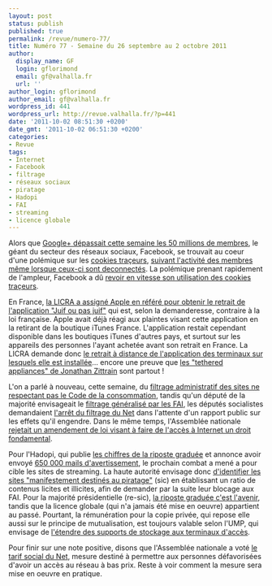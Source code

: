 ```yaml
---
layout: post
status: publish
published: true
permalink: /revue/numero-77/
title: Numéro 77 - Semaine du 26 septembre au 2 octobre 2011
author:
  display_name: GF
  login: gflorimond
  email: gf@valhalla.fr
  url: ''
author_login: gflorimond
author_email: gf@valhalla.fr
wordpress_id: 441
wordpress_url: http://revue.valhalla.fr/?p=441
date: '2011-10-02 08:51:30 +0200'
date_gmt: '2011-10-02 06:51:30 +0200'
categories:
- Revue
tags:
- Internet
- Facebook
- filtrage
- réseaux sociaux
- piratage
- Hadopi
- FAI
- streaming
- licence globale
---
```

<p>Alors que <a href="http://www.clubic.com/internet/google/google+/actualite-448964-google-depasse-50-inscrits.html">Google+ dépassait cette semaine les 50 millions de membres</a>, le géant du secteur des réseaux sociaux, Facebook, se trouvait au coeur d'une polémique sur les <a href="http://www.valhalla.fr/2011/09/03/flash-tracking-cookies-et-les-couettes-la-redoute/">cookies traçeurs</a>, <a href="http://www.pcinpact.com/actu/news/65994-facebook-cookies-tracking-navigateur-deconnexion.htm">suivant l'activité des membres même lorsque ceux-ci sont deconnectés</a>. La polémique prenant rapidement de l'ampleur, Facebook a dû <a href="http://www.pcinpact.com/actu/news/66033-cookies-facebook-polemique-nik-cublilovic.htm">revoir en vitesse son utilisation des cookies traçeurs</a>.</p>
<p>En France, <a href="http://www.clubic.com/univers-mac/apple/actualite-448844-appli-juif-juif-licra-assigne-apple-justice.html">la LICRA a assigné Apple en référé pour obtenir le retrait de l'application "Juif ou pas juif"</a> qui est, selon la demanderesse, contraire à la loi française. Apple avait déjà réagi aux plaintes visant cette application en la retirant de la boutique iTunes France. L'application restait cependant disponible dans les boutiques iTunes d'autres pays, et surtout sur les appareils des personnes l'ayant achetée avant son retrait en France. La LICRA demande donc <a href="http://www.numerama.com/magazine/19943-juif-ou-pas-juif-la-licra-veut-qu-apple-efface-a-distance-l-application.html">le retrait à distance de l'application des terminaux sur lesquels elle est installée</a>... encore une preuve que <a href="http://yupnet.org/zittrain/">les "tethered appliances" de Jonathan Zittrain</a> sont partout !</p>
<p>L'on a parlé à nouveau, cette semaine, du <a href="http://www.numerama.com/magazine/19950-vers-un-filtrage-du-net-elargi-a-toute-violation-du-droit-de-la-consommation.html">filtrage administratif des sites ne respectant pas le Code de la consommation</a>, tandis qu'un député de la majorité envisageait le <a href="http://www.numerama.com/magazine/19971-un-depute-ump-veut-imposer-un-filtrage-par-defaut-chez-les-fai.html">filtrage généralisé par les FAI</a>, les députés socialistes demandaient <a href="http://www.numerama.com/magazine/19973-les-socialistes-demandent-la-suspension-du-filtrage-d-internet.html">l'arrêt du filtrage du Net</a> dans l'attente d'un rapport public sur les effets qu'il engendre. Dans le même temps, l'Assemblée nationale <a href="http://www.pcinpact.com/actu/news/66071-hadopi-internet-acces-fondamental-dionis.htm">rejetait un amendement de loi visant à faire de l'accès à Internet un droit fondamental</a>.</p>
<p>Pour l'Hadopi, qui publie <a href="http://www.numerama.com/magazine/19987-hadopi-tous-les-chiffres-de-la-riposte-graduee.html">les chiffres de la riposte graduée</a> et annonce avoir envoyé <a href="http://pro.clubic.com/legislation-loi-internet/hadopi/actualite-449696-hadopi-chiffres.html">650 000 mails d'avertissement</a>, le prochain combat a mené a pour cible les sites de streaming. La haute autorité envisage donc <a href="http://www.numerama.com/magazine/19995-l-hadopi-veut-identifier-les-sites-manifestement-destines-au-piratage.html">d'identifier les sites "manifestement destinés au piratage"</a> (sic) en établissant un ratio de contenus licites et illicites, afin de demander par la suite leur blocage aux FAI. Pour la majorité présidentielle (re-sic), <a href="http://www.pcinpact.com/actu/news/66048-ump-vivendi-hadopi-licence-globale.htm">la riposte graduée c'est l'avenir</a>, tandis que la licence globale (qui n'a jamais été mise en oeuvre) appartient au passé. Pourtant, la rémunération pour la copie privée, qui repose elle aussi sur le principe de mutualisation, est toujours valable selon l'UMP, qui envisage de <a href="http://www.pcinpact.com/actu/news/66043-remuneration-copie-privee-cloud-telechargement.htm">l'étendre des supports de stockage aux terminaux d'accès</a>.</p>
<p>Pour finir sur une note positive, disons que l'Assemblée nationale a voté <a href="http://www.numerama.com/magazine/20013-l-assemblee-nationale-valide-le-tarif-social-du-net.html">le tarif social du Net</a>, mesure destiné à permettre aux personnes défavorisées d'avoir un accès au réseau à bas prix. Reste à voir comment la mesure sera mise en oeuvre en pratique.</p>
